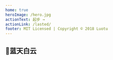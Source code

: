 ```yaml
---
home: true
heroImage: /hero.jpg
actionText: 起步 →
actionLink: /lasted/
footer: MIT Licensed | Copyright © 2018 Luotu
---
```


## :100:蓝天白云
